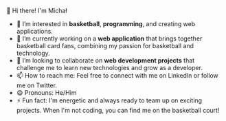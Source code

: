 👋 Hi there! I'm Michał 
- 👀 I’m interested in **basketball**, **programming**, and creating web applications.
- 🌱 I’m currently working on a **web application** that brings together basketball card fans, combining my passion for basketball and technology.
- 💞️ I’m looking to collaborate on **web development projects** that challenge me to learn new technologies and grow as a developer.
- 📫 How to reach me: Feel free to connect with me on LinkedIn or follow me on Twitter.
- 😄 Pronouns: He/Him
- ⚡ Fun fact: I'm energetic and always ready to team up on exciting projects. When I'm not coding, you can find me on the basketball court!

<!---
MichalZalewski92/MichalZalewski92 is a ✨ special ✨ repository because its `README.md` (this file) appears on your GitHub profile.
You can click the Preview link to take a look at your changes.
--->
